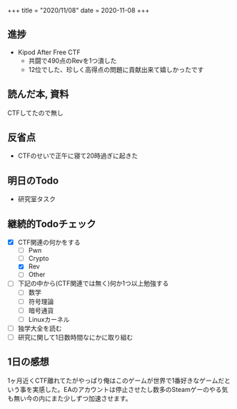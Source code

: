 +++
title = "2020/11/08"
date = 2020-11-08
+++

## 進捗

- Kipod After Free CTF
  - 共闘で490点のRevを1つ潰した
  - 12位でした、珍しく高得点の問題に貢献出来て嬉しかったです

## 読んだ本, 資料

CTFしてたので無し

## 反省点

- CTFのせいで正午に寝て20時過ぎに起きた

## 明日のTodo

- 研究室タスク

## 継続的Todoチェック

- [x] CTF関連の何かをする
  - [ ] Pwn
  - [ ] Crypto
  - [x] Rev
  - [ ] Other
- [ ] 下記の中から(CTF関連では無く)何か1つ以上勉強する
  - [ ] 数学
  - [ ] 符号理論
  - [ ] 暗号通貨
  - [ ] Linuxカーネル
- [ ] 独学大全を読む
- [ ] 研究に関して1日数時間なにかに取り組む

## 1日の感想

1ヶ月近くCTF離れてたがやっぱり俺はこのゲームが世界で1番好きなゲームだという事を実感した。EAのアカウントは停止させたし数多のSteamゲーのやる気も無い今の内にまた少しずつ加速させます。
